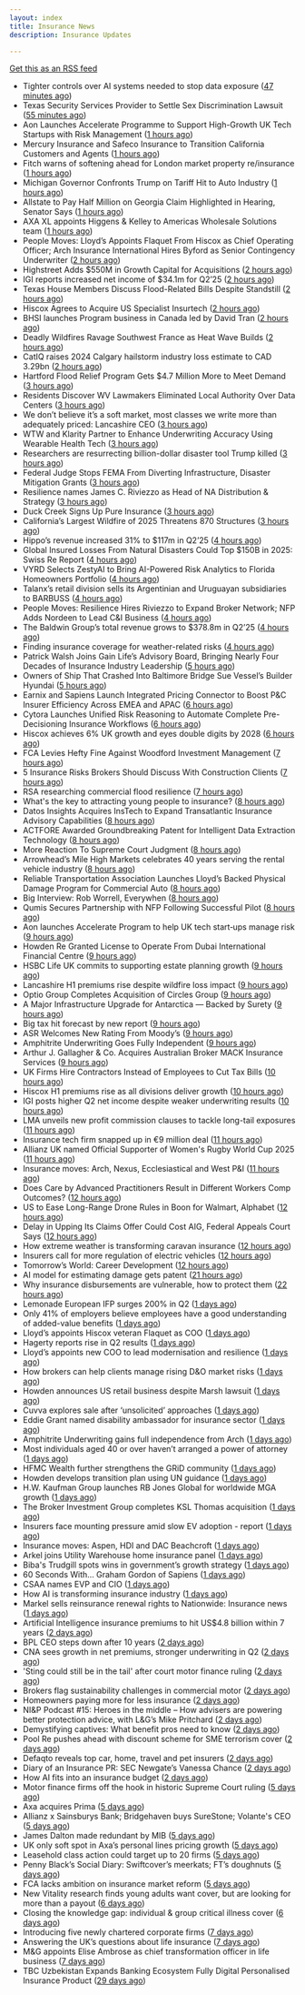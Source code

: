```yaml
---
layout: index
title: Insurance News
description: Insurance Updates

---
```


[Get this as an RSS feed](/insurance.rss)

<!-- news_marker starts -->
- Tighter controls over AI systems needed to stop data exposure ([47 minutes ago](https://www.insurancebusinessmag.com/uk/business-strategy/tighter-controls-over-ai-systems-needed-to-stop-data-exposure-545264.aspx))
- Texas Security Services Provider to Settle Sex Discrimination Lawsuit ([55 minutes ago](https://www.insurancejournal.com/news/southcentral/2025/08/06/834810.htm))
- Aon Launches Accelerate Programme to Support High-Growth UK Tech Startups with Risk Management ([1 hours ago](https://www.insurtechinsights.com/aon-launches-accelerate-programme-to-support-high-growth-uk-tech-startups-with-risk-management/))
- Mercury Insurance and Safeco Insurance to Transition California Customers and Agents ([1 hours ago](https://www.insurancejournal.com/news/west/2025/08/06/834807.htm))
- Fitch warns of softening ahead for London market property re/insurance ([1 hours ago](https://www.reinsurancene.ws/fitch-warns-of-softening-ahead-for-london-market-property-re-insurance/))
- Michigan Governor Confronts Trump on Tariff Hit to Auto Industry ([1 hours ago](https://www.insurancejournal.com/news/midwest/2025/08/06/834796.htm))
- Allstate to Pay Half Million on Georgia Claim Highlighted in Hearing, Senator Says ([1 hours ago](https://www.insurancejournal.com/news/southeast/2025/08/06/834797.htm))
- AXA XL appoints Higgens & Kelley to Americas Wholesale Solutions team ([1 hours ago](https://www.reinsurancene.ws/axa-xl-appoints-higgens-kelley-to-americas-wholesale-solutions-team/))
- People Moves: Lloyd’s Appoints Flaquet From Hiscox as Chief Operating Officer; Arch Insurance International Hires Byford as Senior Contingency Underwriter ([2 hours ago](https://www.insurancejournal.com/news/international/2025/08/06/834783.htm))
- Highstreet Adds $550M in Growth Capital for Acquisitions ([2 hours ago](https://www.insurancejournal.com/news/midwest/2025/08/06/834781.htm))
- IGI reports increased net income of $34.1m for Q2’25 ([2 hours ago](https://www.reinsurancene.ws/igi-reports-increased-net-income-of-34-1m-for-q225/))
- Texas House Members Discuss Flood-Related Bills Despite Standstill ([2 hours ago](https://www.insurancejournal.com/news/southcentral/2025/08/06/834778.htm))
- Hiscox Agrees to Acquire US Specialist Insurtech ([2 hours ago](https://www.insurancejournal.com/news/national/2025/08/06/834774.htm))
- BHSI launches Program business in Canada led by David Tran ([2 hours ago](https://www.reinsurancene.ws/bhsi-launches-program-business-in-canada-led-by-david-tran/))
- Deadly Wildfires Ravage Southwest France as Heat Wave Builds ([2 hours ago](https://www.insurancejournal.com/news/international/2025/08/06/834766.htm))
- CatIQ raises 2024 Calgary hailstorm industry loss estimate to CAD 3.29bn ([2 hours ago](https://www.reinsurancene.ws/catiq-raises-2024-calgary-hailstorm-industry-loss-estimate-to-cad-3-29bn/))
- Hartford Flood Relief Program Gets $4.7 Million More to Meet Demand ([3 hours ago](https://www.insurancejournal.com/news/east/2025/08/06/834742.htm))
- Residents Discover WV Lawmakers Eliminated Local Authority Over Data Centers ([3 hours ago](https://www.insurancejournal.com/news/southeast/2025/08/06/834749.htm))
- We don’t believe it’s a soft market, most classes we write more than adequately priced: Lancashire CEO ([3 hours ago](https://www.reinsurancene.ws/we-dont-believe-its-a-soft-market-most-classes-we-write-more-than-adequately-priced-lancashire-ceo/))
- WTW and Klarity Partner to Enhance Underwriting Accuracy Using Wearable Health Tech ([3 hours ago](https://www.insurtechinsights.com/wtw-and-klarity-partner-to-enhance-underwriting-accuracy-using-wearable-health-tech/))
- Researchers are resurrecting billion-dollar disaster tool Trump killed ([3 hours ago](https://www.dig-in.com/articles/researchers-are-resurrecting-billion-dollar-disaster-tool-trump-killed))
- Federal Judge Stops FEMA From Diverting Infrastructure, Disaster Mitigation Grants ([3 hours ago](https://www.insurancejournal.com/news/national/2025/08/06/834708.htm))
- Resilience names James C. Riviezzo as Head of NA Distribution & Strategy ([3 hours ago](https://www.reinsurancene.ws/resilience-names-james-c-riviezzo-as-head-of-na-distribution-strategy/))
- Duck Creek Signs Up Pure Insurance ([3 hours ago](https://insurance-edge.net/2025/08/06/duck-creek-signs-up-pure-insurance/))
- California’s Largest Wildfire of 2025 Threatens 870 Structures ([3 hours ago](https://www.insurancejournal.com/news/west/2025/08/06/834716.htm))
- Hippo’s revenue increased 31% to $117m in Q2’25 ([4 hours ago](https://www.reinsurancene.ws/hippos-revenue-increased-31-to-117m-in-q225/))
- Global Insured Losses From Natural Disasters Could Top $150B in 2025: Swiss Re Report ([4 hours ago](https://www.insurancejournal.com/news/international/2025/08/06/834711.htm))
- VYRD Selects ZestyAI to Bring AI-Powered Risk Analytics to Florida Homeowners Portfolio ([4 hours ago](https://www.insurtechinsights.com/vyrd-selects-zestyai-to-bring-ai-powered-risk-analytics-to-florida-homeowners-portfolio/))
- Talanx’s retail division sells its Argentinian and Uruguayan subsidiaries to BARBUSS ([4 hours ago](https://www.reinsurancene.ws/talanxs-retail-division-sells-its-argentinian-and-uruguayan-subsidiaries-to-barbuss/))
- People Moves: Resilience Hires Riviezzo to Expand Broker Network; NFP Adds Nordeen to Lead C&I Business ([4 hours ago](https://www.insurancejournal.com/news/national/2025/08/06/834634.htm))
- The Baldwin Group’s total revenue grows to $378.8m in Q2’25 ([4 hours ago](https://www.reinsurancene.ws/the-baldwin-groups-total-revenue-grows-to-378-8m-in-q225/))
- Finding insurance coverage for weather-related risks ([4 hours ago](https://www.dig-in.com/podcast/finding-insurance-coverage-for-weather-related-risks))
- Patrick Walsh Joins Gain Life’s Advisory Board, Bringing Nearly Four Decades of Insurance Industry Leadership ([5 hours ago](https://www.insurtechinsights.com/patrick-walsh-joins-gain-lifes-advisory-board-bringing-nearly-four-decades-of-insurance-industry-leadership/))
- Owners of Ship That Crashed Into Baltimore Bridge Sue Vessel’s Builder Hyundai ([5 hours ago](https://www.insurancejournal.com/news/east/2025/08/06/834702.htm))
- Earnix and Sapiens Launch Integrated Pricing Connector to Boost P&C Insurer Efficiency Across EMEA and APAC ([6 hours ago](https://www.insurtechinsights.com/earnix-and-sapiens-launch-integrated-pricing-connector-to-boost-pc-insurer-efficiency-across-emea-and-apac/))
- Cytora Launches Unified Risk Reasoning to Automate Complete Pre-Decisioning Insurance Workflows ([6 hours ago](https://www.insurtechinsights.com/cytora-launches-unified-risk-reasoning-to-automate-complete-pre-decisioning-insurance-workflows/))
- Hiscox achieves 6% UK growth and eyes double digits by 2028 ([6 hours ago](https://www.postonline.co.uk/commercial/7958852/hiscox-achieves-6-uk-growth-and-eyes-double-digits-by-2028))
- FCA Levies Hefty Fine Against Woodford Investment Management ([7 hours ago](https://insurance-edge.net/2025/08/06/fca-levies-hefty-fine-against-woodford-investment-management/))
- 5 Insurance Risks Brokers Should Discuss With Construction Clients ([7 hours ago](https://insurance-edge.net/2025/08/06/5-insurance-risks-brokers-should-discuss-with-construction-clients/))
- RSA researching commercial flood resilience ([7 hours ago](https://www.postonline.co.uk/commercial/7958851/rsa-researching-commercial-flood-resilience))
- What's the key to attracting young people to insurance? ([8 hours ago](https://www.insurancebusinessmag.com/uk/tv/whats-the-key-to-attracting-young-people-to-insurance-545181.aspx))
- Datos Insights Acquires InsTech to Expand Transatlantic Insurance Advisory Capabilities ([8 hours ago](https://www.insurtechinsights.com/datos-insights-acquires-instech-to-expand-transatlantic-insurance-advisory-capabilities/))
- ACTFORE Awarded Groundbreaking Patent for Intelligent Data Extraction Technology ([8 hours ago](https://www.insurtechinsights.com/actfore-awarded-groundbreaking-patent-for-intelligent-data-extraction-technology/))
- More Reaction To Supreme Court Judgment ([8 hours ago](https://insurance-edge.net/2025/08/06/more-reaction-to-supreme-court-judgment/))
- Arrowhead’s Mile High Markets celebrates 40 years serving the rental vehicle industry ([8 hours ago](https://www.insurancejournal.com/services/newswire/2025/08/06/833676.htm))
- Reliable Transportation Association Launches Lloyd’s Backed Physical Damage Program for Commercial Auto ([8 hours ago](https://www.insurancejournal.com/services/newswire/2025/08/06/834490.htm))
- Big Interview: Rob Worrell, Everywhen ([8 hours ago](https://www.postonline.co.uk/broker/7958100/big-interview-rob-worrell-everywhen))
- Qumis Secures Partnership with NFP Following Successful Pilot ([8 hours ago](https://www.insurtechinsights.com/qumis-secures-partnership-with-nfp-following-successful-pilot/))
- Aon launches Accelerate Program to help UK tech start‑ups manage risk ([9 hours ago](https://www.insurancebusinessmag.com/uk/news/breaking-news/aon-launches-accelerate-program-to-help-uk-tech-startups-manage-risk-545159.aspx))
- Howden Re Granted License to Operate From Dubai International Financial Centre ([9 hours ago](https://www.insurancejournal.com/news/international/2025/08/06/834695.htm))
- HSBC Life UK commits to supporting estate planning growth ([9 hours ago](https://ifamagazine.com/hsbc-life-uk-commits-to-supporting-estate-planning-growth/))
- Lancashire H1 premiums rise despite wildfire loss impact ([9 hours ago](https://www.insurancebusinessmag.com/uk/news/breaking-news/lancashire-h1-premiums-rise-despite-wildfire-loss-impact-545156.aspx))
- Optio Group Completes Acquisition of Circles Group ([9 hours ago](https://www.insurtechinsights.com/optio-group-completes-acquisition-of-circles-group/))
- A Major Infrastructure Upgrade for Antarctica — Backed by Surety ([9 hours ago](https://www.insurancejournal.com/blogs/old-republic-surety/2025/08/06/830834.htm))
- Big tax hit forecast by new report ([9 hours ago](https://www.insurancebusinessmag.com/uk/news/breaking-news/big-tax-hit-forecast-by-new-report-545155.aspx))
- ASR Welcomes New Rating From Moody’s ([9 hours ago](https://insurance-edge.net/2025/08/06/asr-welcomes-new-rating-from-moodys/))
- Amphitrite Underwriting Goes Fully Independent ([9 hours ago](https://insurance-edge.net/2025/08/06/amphitrite-underwriting-goes-fully-independent/))
- Arthur J. Gallagher & Co. Acquires Australian Broker MACK Insurance Services ([9 hours ago](https://www.insurancejournal.com/news/international/2025/08/06/834692.htm))
- UK Firms Hire Contractors Instead of Employees to Cut Tax Bills ([10 hours ago](https://www.insurancejournal.com/news/international/2025/08/06/834686.htm))
- Hiscox H1 premiums rise as all divisions deliver growth ([10 hours ago](https://www.insurancebusinessmag.com/uk/news/breaking-news/hiscox-h1-premiums-rise-as-all-divisions-deliver-growth-545146.aspx))
- IGI posts higher Q2 net income despite weaker underwriting results ([10 hours ago](https://www.insurancebusinessmag.com/uk/news/breaking-news/igi-posts-higher-q2-net-income-despite-weaker-underwriting-results-545141.aspx))
- LMA unveils new profit commission clauses to tackle long-tail exposures ([11 hours ago](https://www.insurancebusinessmag.com/uk/news/breaking-news/lma-unveils-new-profit-commission-clauses-to-tackle-longtail-exposures-545140.aspx))
- Insurance tech firm snapped up in €9 million deal ([11 hours ago](https://www.insurancebusinessmag.com/uk/news/breaking-news/insurance-tech-firm-snapped-up-in-9-million-deal-545139.aspx))
- Allianz UK named Official Supporter of Women's Rugby World Cup 2025 ([11 hours ago](https://www.insurancebusinessmag.com/uk/news/breaking-news/allianz-uk-named-official-supporter-of-womens-rugby-world-cup-2025-545138.aspx))
- Insurance moves: Arch, Nexus, Ecclesiastical and West P&I ([11 hours ago](https://www.insurancebusinessmag.com/uk/news/breaking-news/insurance-moves-arch-nexus-ecclesiastical-and-west-pandi-545137.aspx))
- Does Care by Advanced Practitioners Result in Different Workers Comp Outcomes? ([12 hours ago](https://www.insurancejournal.com/news/national/2025/08/06/834638.htm))
- US to Ease Long-Range Drone Rules in Boon for Walmart, Alphabet ([12 hours ago](https://www.insurancejournal.com/news/national/2025/08/06/834661.htm))
- Delay in Upping Its Claims Offer Could Cost AIG, Federal Appeals Court Says ([12 hours ago](https://www.insurancejournal.com/news/east/2025/08/06/834682.htm))
- How extreme weather is transforming caravan insurance ([12 hours ago](https://www.postonline.co.uk/personal/7957924/how-extreme-weather-is-transforming-caravan-insurance))
- Insurers call for more regulation of electric vehicles ([12 hours ago](https://www.postonline.co.uk/personal/7958024/insurers-call-for-more-regulation-of-electric-vehicles))
- Tomorrow’s World: Career Development ([12 hours ago](https://www.postonline.co.uk/people/7958152/tomorrow%E2%80%99s-world-career-development))
- AI model for estimating damage gets patent ([21 hours ago](https://www.dig-in.com/news/ai-model-for-estimating-damage-gets-patent))
- Why insurance disbursements are vulnerable, how to protect them ([22 hours ago](https://www.dig-in.com/opinion/insurance-disbursements-are-vulnerable-how-to-protect-them))
- Lemonade European IFP surges 200% in Q2 ([1 days ago](https://www.insurancebusinessmag.com/uk/news/breaking-news/lemonade-european-ifp-surges-200-in-q2-545027.aspx))
- Only 41% of employers believe employees have a good understanding of added-value benefits ([1 days ago](https://ifamagazine.com/only-41-of-employers-believe-employees-have-a-good-understanding-of-added-value-benefits/))
- Lloyd’s appoints Hiscox veteran Flaquet as COO ([1 days ago](https://www.postonline.co.uk/lloyd%E2%80%99slondon/7958317/lloyd%E2%80%99s-appoints-hiscox-veteran-flaquet-as-coo))
- Hagerty reports rise in Q2 results ([1 days ago](https://www.insurancebusinessmag.com/uk/news/breaking-news/hagerty-reports-rise-in-q2-results-545018.aspx))
- Lloyd’s appoints new COO to lead modernisation and resilience ([1 days ago](https://www.insurancebusinessmag.com/uk/news/breaking-news/lloyds-appoints-new-coo-to-lead-modernisation-and-resilience-545010.aspx))
- How brokers can help clients manage rising D&O market risks ([1 days ago](https://www.insurancebusinessmag.com/uk/news/professional-liability/how-brokers-can-help-clients-manage-rising-dando-market-risks-545007.aspx))
- Howden announces US retail business despite Marsh lawsuit ([1 days ago](https://www.insurancebusinessmag.com/uk/news/breaking-news/howden-announces-us-retail-business-despite-marsh-lawsuit-545005.aspx))
- Cuvva explores sale after ‘unsolicited’ approaches ([1 days ago](https://www.postonline.co.uk/news/7958316/cuvva-explores-sale-after-%E2%80%98unsolicited%E2%80%99-approaches))
- Eddie Grant named disability ambassador for insurance sector ([1 days ago](https://www.insurancebusinessmag.com/uk/news/breaking-news/eddie-grant-named-disability-ambassador-for-insurance-sector-545003.aspx))
- Amphitrite Underwriting gains full independence from Arch ([1 days ago](https://www.insurancebusinessmag.com/uk/news/breaking-news/amphitrite-underwriting-gains-full-independence-from-arch-545002.aspx))
- Most individuals aged 40 or over haven’t arranged a power of attorney ([1 days ago](https://ifamagazine.com/most-individuals-aged-40-or-over-havent-arranged-a-power-of-attorney/))
- HFMC Wealth further strengthens the GRiD community ([1 days ago](https://ifamagazine.com/hfmc-wealth-further-strengthens-the-grid-community/))
- Howden develops transition plan using UN guidance ([1 days ago](https://www.postonline.co.uk/broker/7958296/howden-develops-transition-plan-using-un-guidance))
- H.W. Kaufman Group launches RB Jones Global for worldwide MGA growth ([1 days ago](https://www.insurancebusinessmag.com/uk/news/breaking-news/h-w--kaufman-group-launches-rb-jones-global-for-worldwide-mga-growth-544988.aspx))
- The Broker Investment Group completes KSL Thomas acquisition ([1 days ago](https://www.insurancebusinessmag.com/uk/news/breaking-news/the-broker-investment-group-completes-ksl-thomas-acquisition-544987.aspx))
- Insurers face mounting pressure amid slow EV adoption - report ([1 days ago](https://www.insurancebusinessmag.com/uk/news/auto-motor/insurers-face-mounting-pressure-amid-slow-ev-adoption--report-544985.aspx))
- Insurance moves: Aspen, HDI and DAC Beachcroft ([1 days ago](https://www.insurancebusinessmag.com/uk/news/breaking-news/insurance-moves-aspen-hdi-and-dac-beachcroft-544984.aspx))
- Arkel joins Utility Warehouse home insurance panel ([1 days ago](https://www.insurancebusinessmag.com/uk/news/breaking-news/arkel-joins-utility-warehouse-home-insurance-panel-544983.aspx))
- Biba's Trudgill spots wins in government’s growth strategy ([1 days ago](https://www.postonline.co.uk/regulation/7958302/bibas-trudgill-spots-wins-in-government%E2%80%99s-growth-strategy))
- 60 Seconds With… Graham Gordon of Sapiens ([1 days ago](https://www.postonline.co.uk/people/7957970/60-seconds-with%E2%80%A6-graham-gordon-of-sapiens))
- CSAA names EVP and CIO ([1 days ago](https://www.dig-in.com/news/csaa-names-evp-and-cio))
- How AI is transforming insurance industry ([1 days ago](https://www.dig-in.com/opinion/how-ai-is-transforming-insurance-industry))
- Markel sells reinsurance renewal rights to Nationwide: Insurance news ([1 days ago](https://www.dig-in.com/news/markel-sells-reinsurance-renewals-nationwide-insurance-news))
- Artificial Intelligence insurance premiums to hit US$4.8 billion within 7 years ([2 days ago](https://www.insurancebusinessmag.com/uk/news/technology/artificial-intelligence-insurance-premiums-to-hit-us4-8-billion-within-7-years-544943.aspx))
- BPL CEO steps down after 10 years ([2 days ago](https://www.postonline.co.uk/broker/7958312/bpl-ceo-steps-down-after-10-years))
- CNA sees growth in net premiums, stronger underwriting in Q2 ([2 days ago](https://www.insurancebusinessmag.com/uk/news/breaking-news/cna-sees-growth-in-net-premiums-stronger-underwriting-in-q2-544917.aspx))
- 'Sting could still be in the tail' after court motor finance ruling ([2 days ago](https://www.postonline.co.uk/news/7958304/sting-could-still-be-in-the-tail-after-court-motor-finance-ruling))
- Brokers flag sustainability challenges in commercial motor ([2 days ago](https://www.postonline.co.uk/broker/7958303/brokers-flag-sustainability-challenges-in-commercial-motor))
- Homeowners paying more for less insurance ([2 days ago](https://www.dig-in.com/news/home-insurance-premiums-up-9-coverage-trails))
- NI&P Podcast #15: Heroes in the middle – How advisers are powering better protection advice, with L&G’s Mike Pritchard ([2 days ago](https://ifamagazine.com/nip-podcast-15-heroes-in-the-middle-how-advisers-are-powering-better-protection-advice-with-lgs-mike-pritchard/))
- Demystifying captives: What benefit pros need to know ([2 days ago](https://www.dig-in.com/advisers/opinion/demystifying-captives-what-benefit-pros-need-to-know))
- Pool Re pushes ahead with discount scheme for SME terrorism cover ([2 days ago](https://www.postonline.co.uk/commercial/7958285/pool-re-pushes-ahead-with-discount-scheme-for-sme-terrorism-cover))
- Defaqto reveals top car, home, travel and pet insurers ([2 days ago](https://www.postonline.co.uk/personal/7958274/defaqto-reveals-top-car-home-travel-and-pet-insurers))
- Diary of an Insurance PR: SEC Newgate’s Vanessa Chance ([2 days ago](https://www.postonline.co.uk/people/7957848/diary-of-an-insurance-pr-sec-newgate%E2%80%99s-vanessa-chance))
- How AI fits into an insurance budget ([2 days ago](https://www.dig-in.com/list/how-ai-fits-into-an-insurance-budget))
- Motor finance firms off the hook in historic Supreme Court ruling ([5 days ago](https://www.postonline.co.uk/news/7958301/motor-finance-firms-off-the-hook-in-historic-supreme-court-ruling))
- Axa acquires Prima ([5 days ago](https://www.postonline.co.uk/personal/7958298/axa-acquires-prima))
- Allianz x Sainsburys Bank; Bridgehaven buys SureStone; Volante's CEO ([5 days ago](https://www.postonline.co.uk/news/7958277/allianz-x-sainsburys-bank-bridgehaven-buys-surestone-volantes-ceo))
- James Dalton made redundant by MIB ([5 days ago](https://www.postonline.co.uk/news/7958287/james-dalton-made-redundant-by-mib))
- UK only soft spot in Axa’s personal lines pricing growth ([5 days ago](https://www.postonline.co.uk/news/7958294/uk-only-soft-spot-in-axa%E2%80%99s-personal-lines-pricing-growth))
- Leasehold class action could target up to 20 firms ([5 days ago](https://www.postonline.co.uk/news/7958278/leasehold-class-action-could-target-up-to-20-firms))
- Penny Black’s Social Diary: Swiftcover’s meerkats; FT’s doughnuts ([5 days ago](https://www.postonline.co.uk/people/7958038/penny-black%E2%80%99s-social-diary-swiftcover%E2%80%99s-meerkats-ft%E2%80%99s-doughnuts))
- FCA lacks ambition on insurance market reform ([5 days ago](https://www.postonline.co.uk/regulation/7958245/fca-lacks-ambition-on-insurance-market-reform))
- New Vitality research finds young adults want cover, but are looking for more than a payout ([6 days ago](https://ifamagazine.com/new-vitality-research-finds-young-adults-want-cover-but-are-looking-for-more-than-a-payout/))
- Closing the knowledge gap: individual & group critical illness cover ([6 days ago](https://ifamagazine.com/closing-the-knowledge-gap-individual-group-critical-illness-cover/))
- Introducing five newly chartered corporate firms ([7 days ago](https://ifamagazine.com/introducing-five-newly-chartered-corporate-firms/))
- Answering the UK’s questions about life insurance ([7 days ago](https://ifamagazine.com/answering-the-uks-questions-about-life-insurance/))
- M&G appoints Elise Ambrose as chief transformation officer in life business ([7 days ago](https://ifamagazine.com/mg-appoints-elise-ambrose-as-chief-transformation-officer-in-life-business/))
- TBC Uzbekistan Expands Banking Ecosystem Fully Digital Personalised Insurance Product ([29 days ago](https://thefintechtimes.com/tbc-uzbekistan-launches-fully-digital-personalised-insurance-product/))

<!-- news_marker ends -->